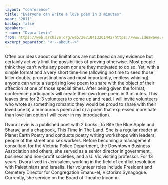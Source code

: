 ```yaml
---
layout: "conference"
title: "Everyone can write a love poem in 3 minutes"
year: "2011"
backup: false
speakers:
- name: "Dvora Levin"
from: https://web.archive.org/web/20210413201442/https://www.ideawave.ca/2011-conference/everyone-can-write-a-love-poem-in-3-minutes
excerpt_separator: "<!--about-->"
---
```


Often our ideas about our limitations are not based on any evidence but
certainly actively limit the possibilities of proving otherwise. Most people
think they can’t write any poem nor are they motivated to do so. Yet, with a
simple format and a very short time-line (allowing no time to seed those
killer doubts, procrastinations and most importantly, endless whining), anyone
can write a surprising love poem to share with the object of their affection
at one of those special times. After being given the format, conference
participants will create their own love poem in 3 minutes. This leaves time
for 2-3 volunteers to come up and read. I will invite volunteers who wrote a)
something romantic they would be proud to share with their loved one b) a
humourous poem and c) a poem that expressed more hate than love (an option I
will cover in my introduction).

<!--about-->

Dvora Levin is a published poet with 2 books: To Bite the Blue Apple and
Sharav, and a chapbook, This Time In The Land. She is a regular reader at
Planet Earth Poetry and conducts poetry writing workshops with leaders, people
of the street and sex workers. Before becoming a management consultant for the
Victoria Police Department, the Downtown Business Association and others, she
served as a senior director in government, business and non-profit societies,
and a U. Vic visiting professor. For 13 years, Dvora lived in Jerusalem,
working in the field of conflict resolution with Palestinians and Israelis.
Her volunteer roles include President and Cemetery Director for Congregation
Emanu-el, Victoria’s Synagogue. Currently, she service on the Board of Theatre
Inconnu.
